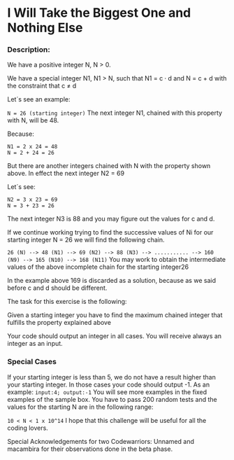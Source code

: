 # I Will Take the Biggest One and Nothing Else

### Description:
We have a positive integer N, N > 0.

We have a special integer N1, N1 > N, such that N1 = c ‧ d and N = c + d with the constraint that c ≠ d

Let´s see an example:

`N = 26 (starting integer)`
The next integer N1, chained with this property with N, will be 48.

Because:

```
N1 = 2 x 24 = 48
N = 2 + 24 = 26
```

But there are another integers chained with N with the property shown above. In effect the next integer N2 = 69

Let´s see:
```
N2 = 3 x 23 = 69
N = 3 + 23 = 26
```
The next integer N3 is 88 and you may figure out the values for c and d.

If we continue working trying to find the successive values of Ni for our starting integer N = 26 we will find the following chain.

`26 (N) --> 48 (N1) --> 69 (N2) --> 88 (N3) --> ........... --> 160 (N9) --> 165 (N10) --> 168 (N11)`
You may work to obtain the intermediate values of the above incomplete chain for the starting integer26

In the example above 169 is discarded as a solution, because as we said before c and d should be different.

The task for this exercise is the following:

Given a starting integer you have to find the maximum chained integer that fulfills the property explained above

Your code should output an integer in all cases. You will receive always an integer as an input.

### Special Cases

If your starting integer is less than 5, we do not have a result higher than your starting integer. In those cases your code should output -1. As an example:
`input:4; output:-1`
You will see more examples in the fixed examples of the sample box. You have to pass 200 random tests and the values for the starting N are in the following range:

`10 < N < 1 x 10^14`
I hope that this challenge will be useful for all the coding lovers.

Special Acknowledgements for two Codewarriors: Unnamed and macambira for their observations done in the beta phase.


